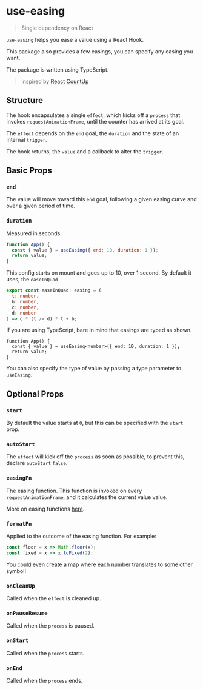 # use-easing

> Single dependency on React

`use-easing` helps you ease a value using a React Hook.

This package also provides a few easings, you can specify any easing you want.

The package is written using TypeScript.

> Inspired by [React CountUp](https://github.com/glennreyes/react-countup)

## Structure

The hook encapsulates a single `effect`, which kicks off a `process` that invokes `requestAnimationFrame`,
until the counter has arrived at its goal.

The `effect` depends on the `end` goal, the `duration` and the state of an internal `trigger`.

The hook returns, the `value` and a callback to alter the `trigger`.

## Basic Props

### `end`

The value will move toward this `end` goal, following a given easing curve and over a given period of time.

### `duration`

Measured in seconds.

```jsx
function App() {
  const { value } = useEasing({ end: 10, duration: 1 });
  return value;
}
```

This config starts on mount and goes up to 10, over 1 second. By default it uses, the `easeInQuad`

```ts
export const easeInQuad: easing = (
  t: number,
  b: number,
  c: number,
  d: number
) => c * (t /= d) * t + b;
```

If you are using TypeScript, bare in mind that easings are typed as shown.

```tsx
function App() {
  const { value } = useEasing<number>({ end: 10, duration: 1 });
  return value;
}
```

You can also specify the type of value by passing a type parameter to `useEasing`.

## Optional Props

### `start`

By default the value starts at `0`, but this can be specified with the `start` prop.

### `autoStart`

The `effect` will kick off the `process` as soon as possible, to prevent this, declare `autoStart` `false`.

### `easingFn`

The easing function. This function is invoked on every `requestAnimationFrame`, and it calculates the current value value.

More on easing functions [here](http://robertpenner.com/easing/).

### `formatFn`

Applied to the outcome of the easing function. For example:

```js
const floor = x => Math.floor(x);
const fixed = x => x.toFixed(2);
```

You could even create a map where each number translates to some other symbol!

### `onCleanUp`

Called when the `effect` is cleaned up.

### `onPauseResume`

Called when the `process` is paused.

### `onStart`

Called when the `process` starts.

### `onEnd`

Called when the `process` ends.
